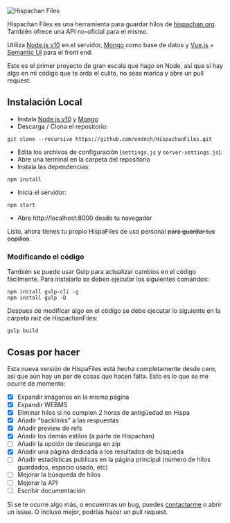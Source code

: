 ![Hispachan Files](public/images/md_banner.png)


Hispachan Files es una herramienta para guardar hilos de [hispachan.org](https://www.hispachan.org). También ofrece una API no-oficial para el mismo.

Utiliza [Node.js v10](https://nodejs.org/) en el servidor, [Mongo](https://www.mongodb.com/) como base de datos y [Vue.js](http://www.vuejs.org/) + [Semantic UI](http://semantic-ui.com/) para el front end.

Este es el primer proyecto de gran escala que hago en Node, así que si hay algo en mi código que te arda el culito, no seas marica y abre un pull request.

## Instalación Local

- Instala [Node.js v10](https://nodejs.org/download/release/latest-v10.x/) y [Mongo](https://www.mongodb.com/download-center/community)
- Descarga / Clona el repositorio:
```
git clone --recursive https://github.com/endnch/HispachanFiles.git
```
- Edita los archivos de configuración (`settings.js` y `server-settings.js`).
- Abre una terminal en la carpeta del repositorio
- Instala las dependencias:
```
npm install
```
- Inicia el servidor:
```
npm start
```
- Abre http://localhost:8000 desde tu navegador

Listo, ahora tienes tu propio HispaFiles de uso personal <s>para guardar tus cepillos</s>.

### Modificando el código

También se puede usar Gulp para actualizar cambios en el código fácilmente. Para instalarlo se deben ejecutar los siguientes comandos:
```
npm install gulp-cli -g
npm install gulp -D
```
Despues de modificar algo en el código se debe ejecutar lo siguiente en la carpeta raíz de HispachanFiles:
```
gulp build
```

## Cosas por hacer

Esta nueva versión de HispaFiles está hecha completamente desde cero, así que aún hay un par de cosas que hacen falta. Esto es lo que se me ocurre de momento:

 - [x] Expandir imágenes en la misma página
 - [x] Expandir WEBMS
 - [x] Eliminar hilos si no cumplen 2 horas de antigüedad en Hispa
 - [x] Añadir "backlinks" a las respuestas
 - [x] Añadir preview de refs
 - [x] Añadir los demás estilos (a parte de Hispachan)
 - [ ] Añadir la opción de descarga en zip
 - [x] Añadir una página dedicada a los resultados de búsqueda
 - [ ] Añadir estadísticas publicas en la página principal (número de hilos guardados, espacio usado, etc)
 - [ ] Mejorar la búsqueda de hilos
 - [ ] Mejorar la API
 - [ ] Escribir documentación

Si se te ocurre algo más, o encuentras un bug, puedes [contactarme](mailto:hispafiles@cock.li) o abrir un issue. O incluso mejor, podrías hacer un pull request.
